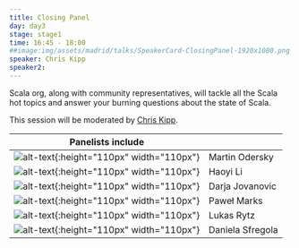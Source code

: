 ```yaml
---
title: Closing Panel
day: day3
stage: stage1
time: 16:45 - 18:00
##image:img/assets/madrid/talks/SpeakerCard-ClosingPanel-1920x1080.png
speaker: Chris Kipp
speaker2:
---
```


Scala org, along with community representatives, will tackle all the Scala hot topics and answer your burning questions about the state of Scala. 

This session will be moderated by [Chris Kipp](https://scaladays.org/madrid-2023/intro-generative-art-scala).

| Panelists include |  |
|:------------------------:|------------------------------------|
| ![alt-text](/img/assets/madrid/speakers/MartinOderskySq.png){:height="110px" width="110px"} | Martin Odersky |
| ![alt-text](/img/assets/seattle/LiHaoyiSq.png){:height="110px" width="110px"} | Haoyi Li |
| ![alt-text](/img/assets/madrid/speakers/DarjaJovanovicSq.png){:height="110px" width="110px"} | Darja Jovanovic |
| ![alt-text](/img/assets/seattle/PawelMarksSq.png){:height="110px" width="110px"} | Paweł Marks |
| ![alt-text](/img/assets/madrid/speakers/LukasRytzSq.png){:height="110px" width="110px"} | Lukas Rytz |
| ![alt-text](/img/assets/madrid/speakers/DanielaSfregolaSq.png){:height="110px" width="110px"} | Daniela Sfregola |
